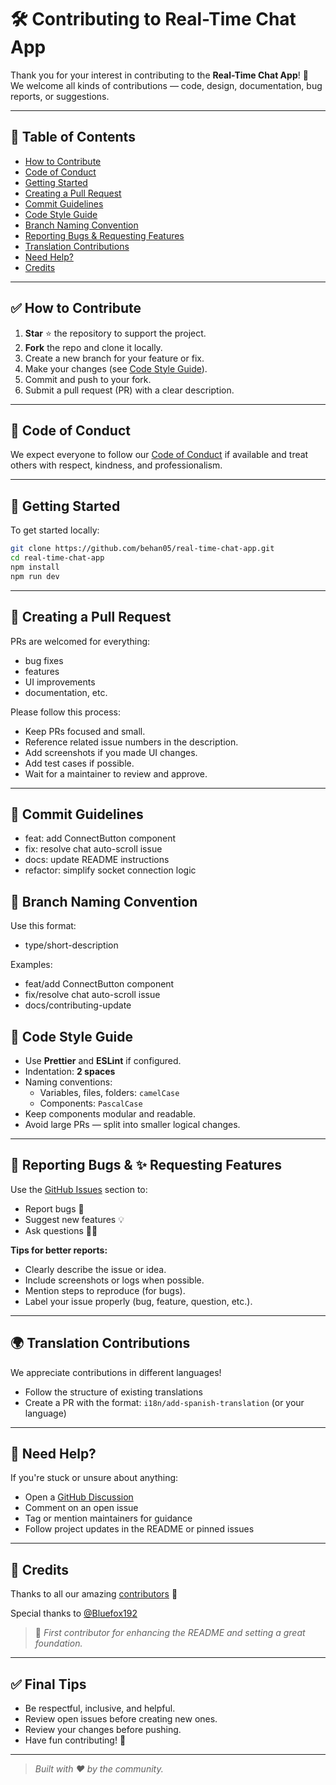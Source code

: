 # 🛠️ Contributing to Real-Time Chat App

Thank you for your interest in contributing to the **Real-Time Chat App**! 🎉  
We welcome all kinds of contributions — code, design, documentation, bug reports, or suggestions.

---

## 📌 Table of Contents

- [How to Contribute](#how-to-contribute)
- [Code of Conduct](#code-of-conduct)
- [Getting Started](#getting-started)
- [Creating a Pull Request](#creating-a-pull-request)
- [Commit Guidelines](#commit-guidelines)
- [Code Style Guide](#code-style-guide)
- [Branch Naming Convention](#branch-naming-convention)
- [Reporting Bugs & Requesting Features](#reporting-bugs--requesting-features)
- [Translation Contributions](#translation-contributions)
- [Need Help?](#need-help)
- [Credits](#credits)

---

## ✅ How to Contribute

1. **Star** ⭐ the repository to support the project.
2. **Fork** the repo and clone it locally.
3. Create a new branch for your feature or fix.
4. Make your changes (see [Code Style Guide](#code-style-guide)).
5. Commit and push to your fork.
6. Submit a pull request (PR) with a clear description.

---

## 🤝 Code of Conduct

We expect everyone to follow our [Code of Conduct](CODE_OF_CONDUCT.md) if available and treat others with respect, kindness, and professionalism.

---

## 🧰 Getting Started

To get started locally:

```bash
git clone https://github.com/behan05/real-time-chat-app.git
cd real-time-chat-app
npm install
npm run dev
```

---

## 🚀 Creating a Pull Request

PRs are welcomed for everything:

- bug fixes
- features
- UI improvements
- documentation, etc.

Please follow this process:

- Keep PRs focused and small.
- Reference related issue numbers in the description.
- Add screenshots if you made UI changes.
- Add test cases if possible.
- Wait for a maintainer to review and approve.

---

## 💬 Commit Guidelines

- feat: add ConnectButton component
- fix: resolve chat auto-scroll issue
- docs: update README instructions
- refactor: simplify socket connection logic

## 🌿 Branch Naming Convention

Use this format:

- type/short-description

Examples:

- feat/add ConnectButton component
- fix/resolve chat auto-scroll issue
- docs/contributing-update

## 🎨 Code Style Guide

- Use **Prettier** and **ESLint** if configured.
- Indentation: **2 spaces**
- Naming conventions:
  - Variables, files, folders: `camelCase`
  - Components: `PascalCase`
- Keep components modular and readable.
- Avoid large PRs — split into smaller logical changes.

---

## 🐛 Reporting Bugs & ✨ Requesting Features

Use the [GitHub Issues](../../issues) section to:

- Report bugs 🐞
- Suggest new features 💡
- Ask questions 🙋‍♂️

**Tips for better reports:**
- Clearly describe the issue or idea.
- Include screenshots or logs when possible.
- Mention steps to reproduce (for bugs).
- Label your issue properly (bug, feature, question, etc.).

---

## 🌍 Translation Contributions

We appreciate contributions in different languages!

- Follow the structure of existing translations
- Create a PR with the format: `i18n/add-spanish-translation` (or your language)

---

## 🙋 Need Help?

If you're stuck or unsure about anything:

- Open a [GitHub Discussion](../../discussions)
- Comment on an open issue
- Tag or mention maintainers for guidance
- Follow project updates in the README or pinned issues

---

## 🙌 Credits

Thanks to all our amazing [contributors](https://github.com/behan05/real-time-chat-app/graphs/contributors) 💖

Special thanks to [@Bluefox192](https://github.com/Bluefox192)  
> 👏 *First contributor for enhancing the README and setting a great foundation.*

---

## ✅ Final Tips

- Be respectful, inclusive, and helpful.
- Review open issues before creating new ones.
- Review your changes before pushing.
- Have fun contributing! 🎉

---

> *Built with ❤️ by the community.*
